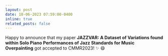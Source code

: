 ```yaml
---
layout: post
date: 18-06-2023 07:59:00-0400
inline: true
related_posts: false
---
```


Happy to announce that my paper **JAZZVAR: A Dataset of Variations found within Solo Piano Performances of Jazz Standards for Music Overpainting** got accepted to CMMR2023!  :sparkles: :smile:
